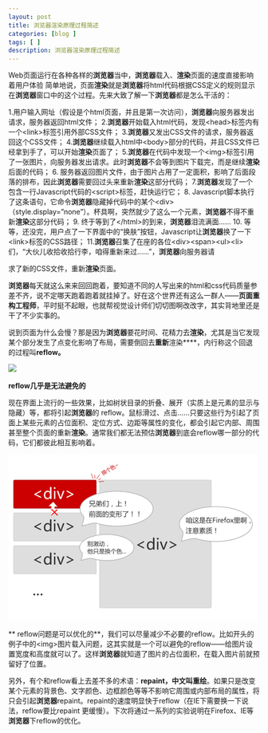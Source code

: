 ```yaml
---
layout: post
title: 浏览器渲染原理过程简述
categories: [blog ]
tags: [ ]
description: 浏览器渲染原理过程简述
---
```


Web页面运行在各种各样的**浏览器**当中，**浏览器**载入、**渲染**页面的速度直接影响着用户体验
简单地说，页面**渲染**就是**浏览器**将html代码根据CSS定义的规则显示在**浏览器**窗口中的这个过程。先来大致了解一下**浏览器**都是怎么干活的：

1.用户输入网址（假设是个html页面，并且是第一次访问），**浏览器**向服务器发出请求，服务器返回html文件；
2.**浏览器**开始载入html代码，发现&lt;head&gt;标签内有一个&lt;link&gt;标签引用外部CSS文件；
3.**浏览器**又发出CSS文件的请求，服务器返回这个CSS文件；
4.**浏览器**继续载入html中&lt;body&gt;部分的代码，并且CSS文件已经拿到手了，可以开始**渲染**页面了；
5.**浏览器**在代码中发现一个&lt;img&gt;标签引用了一张图片，向服务器发出请求。此时**浏览器**不会等到图片下载完，而是继续**渲染**后面的代码；
6. 服务器返回图片文件，由于图片占用了一定面积，影响了后面段落的排布，因此**浏览器**需要回过头来重新**渲染**这部分代码；
7.**浏览器**发现了一个包含一行Javascript代码的&lt;script&gt;标签，赶快运行它；
8. Javascript脚本执行了这条语句，它命令**浏览器**隐藏掉代码中的某个&lt;div&gt; （style.display=”none”）。杯具啊，突然就少了这么一个元素，**浏览器**不得不重新**渲染**这部分代码；
9. 终于等到了&lt;/html&gt;的到来，**浏览器**泪流满面……
10. 等等，还没完，用户点了一下界面中的“换肤”按钮，Javascript让**浏览器**换了一下&lt;link&gt;标签的CSS路径；
11.**浏览器**召集了在座的各位&lt;div&gt;&lt;span&gt;&lt;ul&gt;&lt;li&gt;们，“大伙儿收拾收拾行李，咱得重新来过……”，**浏览器**向服务器请

求了新的CSS文件，重新**渲染**页面。

**浏览器**每天就这么来来回回跑着，要知道不同的人写出来的html和css代码质量参差不齐，说不定哪天跑着跑着就挂掉了。好在这个世界还有这么一群人——**页面重构工程师**，平时挺不起眼，也就帮视觉设计师们切切图啊改改字，其实背地里还是干了不少实事的。

说到页面为什么会慢？那是因为**浏览器**要花时间、花精力去**渲染**，尤其是当它发现某个部分发生了点变化影响了布局，需要倒回去**重新**渲染****，内行称这个回退的过程叫**reflow。**

![](../img/uploads/2012/10/9d44bb0f28381f3077890614a9014c086f06f06a.jpg)

**reflow几乎是无法避免的**

现在界面上流行的一些效果，比如树状目录的折叠、展开（实质上是元素的显示与隐藏）等，都将引起**浏览器**的 reflow。鼠标滑过、点击……只要这些行为引起了页面上某些元素的占位面积、定位方式、边距等属性的变化，都会引起它内部、周围甚至整个页面的重新**渲染**。通常我们都无法预估**浏览器**到底会reflow哪一部分的代码，它们都彼此相互影响着。

![](../img/uploads/2012/10/e3952522bc315c60779ac44b8db1cb13485477fd.jpg)

** reflow问题是可以优化的**，我们可以尽量减少不必要的reflow。比如开头的例子中的&lt;img&gt;图片载入问题，这其实就是一个可以避免的reflow——给图片设置宽度和高度就可以了。这样**浏览器**就知道了图片的占位面积，在载入图片前就预留好了位置。

另外，有个和reflow看上去差不多的术语：**repaint，中文叫重绘**。如果只是改变某个元素的背景色、文字颜色、边框颜色等等不影响它周围或内部布局的属性，将只会引起**浏览器**repaint。repaint的速度明显快于reflow（在IE下需要换一下说法，reflow要比repaint 更缓慢）。下次将通过一系列的实验说明在Firefox、IE等**浏览器**下reflow的优化。